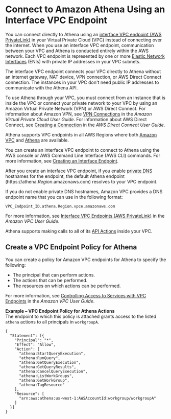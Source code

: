 # Connect to Amazon Athena Using an Interface VPC Endpoint<a name="interface-vpc-endpoint"></a>

You can connect directly to Athena using an [interface VPC endpoint \(AWS PrivateLink\)](https://docs.aws.amazon.com/vpc/latest/userguide/vpce-interface.html) in your Virtual Private Cloud \(VPC\) instead of connecting over the internet\. When you use an interface VPC endpoint, communication between your VPC and Athena is conducted entirely within the AWS network\. Each VPC endpoint is represented by one or more [Elastic Network Interfaces](https://docs.aws.amazon.com/AWSEC2/latest/UserGuide/using-eni.html) \(ENIs\) with private IP addresses in your VPC subnets\.

The interface VPC endpoint connects your VPC directly to Athena without an internet gateway, NAT device, VPN connection, or AWS Direct Connect connection\. The instances in your VPC don't need public IP addresses to communicate with the Athena API\.

To use Athena through your VPC, you must connect from an instance that is inside the VPC or connect your private network to your VPC by using an Amazon Virtual Private Network \(VPN\) or AWS Direct Connect\. For information about Amazon VPN, see [VPN Connections](https://docs.aws.amazon.com/vpc/latest/userguide/vpn-connections.html) in the *Amazon Virtual Private Cloud User Guide*\. For information about AWS Direct Connect, see [Creating a Connection](https://docs.aws.amazon.com/directconnect/latest/UserGuide/create-connection.html) in the *AWS Direct Connect User Guide*\.

Athena supports VPC endpoints in all AWS Regions where both [Amazon VPC](https://docs.aws.amazon.com/general/latest/gr/rande.html#vpc_region) and [Athena](https://docs.aws.amazon.com/general/latest/gr/rande.html#athena) are available\.

You can create an interface VPC endpoint to connect to Athena using the AWS console or AWS Command Line Interface \(AWS CLI\) commands\. For more information, see [Creating an Interface Endpoint](https://docs.aws.amazon.com/vpc/latest/userguide/vpce-interface.html#create-interface-endpoint)\.

After you create an interface VPC endpoint, if you enable [private DNS](https://docs.aws.amazon.com/vpc/latest/userguide/vpce-interface.html#vpce-private-dns) hostnames for the endpoint, the default Athena endpoint \(https://athena\.*Region*\.amazonaws\.com\) resolves to your VPC endpoint\.

If you do not enable private DNS hostnames, Amazon VPC provides a DNS endpoint name that you can use in the following format:

```
VPC_Endpoint_ID.athena.Region.vpce.amazonaws.com
```

For more information, see [Interface VPC Endpoints \(AWS PrivateLink\)](https://docs.aws.amazon.com/vpc/latest/userguide/vpce-interface.html) in the *Amazon VPC User Guide*\.

Athena supports making calls to all of its [API Actions](https://docs.aws.amazon.com/athena/latest/APIReference/API_Operations.html) inside your VPC\.

## Create a VPC Endpoint Policy for Athena<a name="api-private-link-policy"></a>

You can create a policy for Amazon VPC endpoints for Athena to specify the following:
+ The principal that can perform actions\.
+ The actions that can be performed\.
+ The resources on which actions can be performed\.

For more information, see [Controlling Access to Services with VPC Endpoints](https://docs.aws.amazon.com/vpc/latest/userguide/vpc-endpoints-access.html) in the *Amazon VPC User Guide*\.

**Example – VPC Endpoint Policy for Athena Actions**  
The endpoint to which this policy is attached grants access to the listed `athena` actions to all principals in `workgroupA`\.  

```
{
  "Statement": [{
    "Principal": "*",
    "Effect": "Allow",
    "Action": [
      "athena:StartQueryExecution",
      "athena:RunQuery",
      "athena:GetQueryExecution",
      "athena:GetQueryResults",
      "athena:CancelQueryExecution",
      "athena:ListWorkGroups",
      "athena:GetWorkGroup",
      "athena:TagResource"
    ],
    "Resource": [
      "arn:aws:athena:us-west-1:AWSAccountId:workgroup/workgroupA"
    ]
  }]
}
```

## <a name="notebook-private-link-vpn"></a>